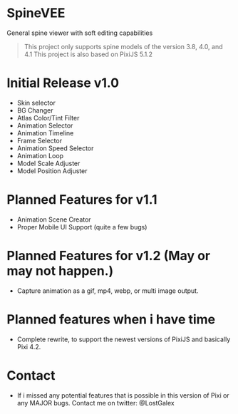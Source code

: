 # SpineVEE
General spine viewer with soft editing capabilities

> This project only supports spine models of the version 3.8, 4.0, and 4.1
> This project is also based on PixiJS 5.1.2

# Initial Release v1.0
- Skin selector
- BG Changer
- Atlas Color/Tint Filter
- Animation Selector
- Animation Timeline
- Frame Selector
- Animation Speed Selector
- Animation Loop
- Model Scale Adjuster
- Model Position Adjuster

# Planned Features for v1.1
- Animation Scene Creator
- Proper Mobile UI Support (quite a few bugs)

# Planned Features for v1.2 (May or may not happen.)
- Capture animation as a gif, mp4, webp, or multi image output.

# Planned features when i have time
- Complete rewrite, to support the newest versions of PixiJS and basically Pixi 4.2.

# Contact
- If i missed any potential features that is possible in this version of Pixi or any MAJOR bugs. Contact me on twitter: @LostGalex

